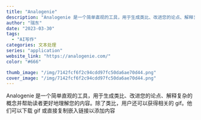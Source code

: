 ```yaml
---
title: "Analogenie"
description: "Analogenie 是一个简单直观的工具，用于生成类比、改进您的论点、解释复杂的概念并帮助读者更好地理解您的内容。除了"
author: "瑞东"
date: "2023-03-30"
tags:
  - "AI写作"
categories: 文本处理
series: "application"
website_link: "https://analogenie.com/"
color: "#666"

thumb_image: "/img/7142fcf6f2c94cdd97fc50da6ae70d44.png"
cover_image: "/img/7142fcf6f2c94cdd97fc50da6ae70d44.png"
---
```


Analogenie 是一个简单直观的工具，用于生成类比、改进您的论点、解释复杂的概念并帮助读者更好地理解您的内容。除了类比，用户还可以获得相关的 gif。他们可以下载 gif 或直接复制嵌入链接以添加内容   